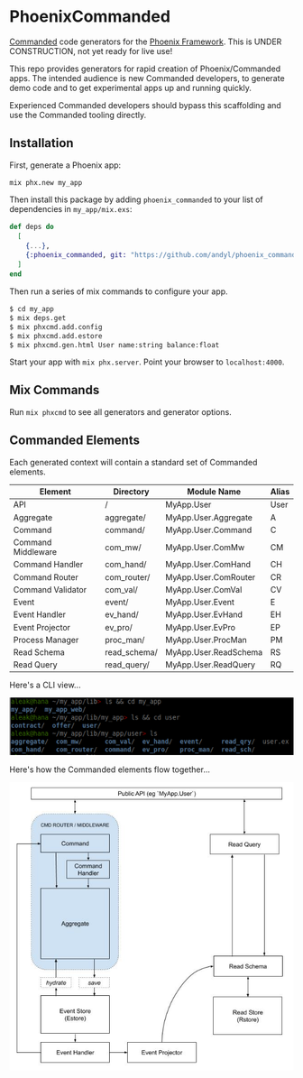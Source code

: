 # PhoenixCommanded

[Commanded][com] code generators for the [Phoenix Framework][phx].  This is 
UNDER CONSTRUCTION, not yet ready for live use!

This repo provides generators for rapid creation of Phoenix/Commanded apps.
The intended audience is new Commanded developers, to generate demo code and to
get experimental apps up and running quickly.  

Experienced Commanded developers should bypass this scaffolding and use the
Commanded tooling directly.

[com]: https://github.com/commanded/commanded
[phx]: https://phoenixframework.org

## Installation

First, generate a Phoenix app:

    mix phx.new my_app

Then install this package by adding `phoenix_commanded` to your list of
dependencies in `my_app/mix.exs`:

```elixir
def deps do
  [
    {...},
    {:phoenix_commanded, git: "https://github.com/andyl/phoenix_commanded"}
  ]
end
```

Then run a series of mix commands to configure your app.

```
$ cd my_app
$ mix deps.get
$ mix phxcmd.add.config
$ mix phxcmd.add.estore
$ mix phxcmd.gen.html User name:string balance:float
```

Start your app with `mix phx.server`. Point your browser to `localhost:4000`.

## Mix Commands

Run `mix phxcmd` to see all generators and generator options.

## Commanded Elements

Each generated context will contain a standard set of Commanded elements.

| Element            | Directory    | Module Name           | Alias |
|--------------------|--------------|-----------------------|-------|
| API                | /            | MyApp.User            | User  |
| Aggregate          | aggregate/   | MyApp.User.Aggregate  | A     |
| Command            | command/     | MyApp.User.Command    | C     |
| Command Middleware | com_mw/      | MyApp.User.ComMw      | CM    |
| Command Handler    | com_hand/    | MyApp.User.ComHand    | CH    |
| Command Router     | com_router/  | MyApp.User.ComRouter  | CR    |
| Command Validator  | com_val/     | MyApp.User.ComVal     | CV    |
| Event              | event/       | MyApp.User.Event      | E     |
| Event Handler      | ev_hand/     | MyApp.User.EvHand     | EH    |
| Event Projector    | ev_pro/      | MyApp.User.EvPro      | EP    |
| Process Manager    | proc_man/    | MyApp.User.ProcMan    | PM    |
| Read Schema        | read_schema/ | MyApp.User.ReadSchema | RS    |
| Read Query         | read_query/  | MyApp.User.ReadQuery  | RQ    |

Here's a CLI view...

![CommandedCLI](assets/CLI.jpg)

Here's how the Commanded elements flow together...

![CommandedElements](assets/CommandedElements.jpg)

